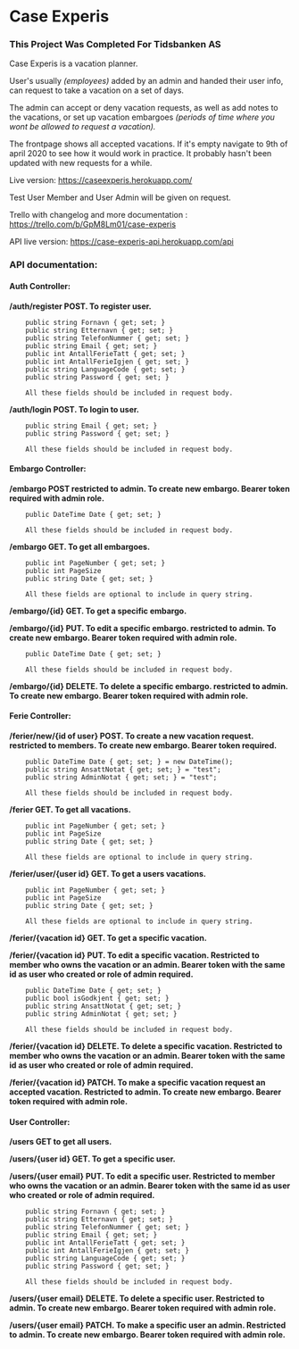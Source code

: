 # Case Experis
### This Project Was Completed For Tidsbanken AS

Case Experis is a vacation planner.

User's usually *(employees)* added by an admin and handed their user info,
can request to take a vacation on a set of days. 

The admin can accept or deny vacation requests, as well as add notes
to the vacations, or set up vacation embargoes *(periods of time where
you wont be allowed to request a vacation).*

The frontpage shows all accepted vacations.
If it's empty navigate to 9th of april 2020 to see
how it would work in practice. It probably hasn't been updated
with new requests for a while.

Live version: https://caseexperis.herokuapp.com/

Test User Member and User Admin will be given on request.

Trello with changelog and more documentation : https://trello.com/b/GpM8Lm01/case-experis

API live version: https://case-experis-api.herokuapp.com/api

### API documentation:

#### Auth Controller:

**/auth/register POST. To register user.**

        public string Fornavn { get; set; }
        public string Etternavn { get; set; }
        public string TelefonNummer { get; set; }
        public string Email { get; set; }
        public int AntallFerieTatt { get; set; }
        public int AntallFerieIgjen { get; set; }
        public string LanguageCode { get; set; }
        public string Password { get; set; }
        
        All these fields should be included in request body.
        
**/auth/login POST. To login to user.**
        
        public string Email { get; set; }
        public string Password { get; set; }
        
        All these fields should be included in request body.
        
#### Embargo Controller:

**/embargo POST restricted to admin. To create new embargo. Bearer token required with admin role.**

        public DateTime Date { get; set; }
        
        All these fields should be included in request body.
        
**/embargo GET. To get all embargoes.**

        public int PageNumber { get; set; }
        public int PageSize
        public string Date { get; set; }    
        
        All these fields are optional to include in query string.
        
**/embargo/{id} GET. To get a specific embargo.**

**/embargo/{id} PUT. To edit a specific embargo. restricted to admin. To create new embargo. Bearer token required with admin role.**

        public DateTime Date { get; set; }
        
        All these fields should be included in request body.
        
**/embargo/{id} DELETE. To delete a specific embargo. restricted to admin. To create new embargo. Bearer token required with admin role.**

#### Ferie Controller:

**/ferier/new/{id of user} POST. To create a new vacation request. restricted to members. To create new embargo. Bearer token required.**

        public DateTime Date { get; set; } = new DateTime();
        public string AnsattNotat { get; set; } = "test";
        public string AdminNotat { get; set; } = "test";
        
        All these fields should be included in request body.
        
**/ferier GET. To get all vacations.**

        public int PageNumber { get; set; }
        public int PageSize
        public string Date { get; set; }    
        
        All these fields are optional to include in query string.
        
**/ferier/user/{user id} GET. To get a users vacations.**

        public int PageNumber { get; set; }
        public int PageSize
        public string Date { get; set; }    
        
        All these fields are optional to include in query string.
        
**/ferier/{vacation id} GET. To get a specific vacation.**

**/ferier/{vacation id} PUT. To edit a specific vacation. Restricted to member who owns the vacation or an admin. Bearer token with the same id as user who created or role of admin required.**

        public DateTime Date { get; set; }
        public bool isGodkjent { get; set; }
        public string AnsattNotat { get; set; }
        public string AdminNotat { get; set; }
        
        All these fields should be included in request body.
        
**/ferier/{vacation id} DELETE. To delete a specific vacation. Restricted to member who owns the vacation or an admin. Bearer token with the same id as user who created or role of admin required.**

**/ferier/{vacation id} PATCH. To make a specific vacation request an accepted vacation. Restricted to admin. To create new embargo. Bearer token required with admin role.**

#### User Controller:

**/users GET to get all users.**

**/users/{user id} GET. To get a specific user.**

**/users/{user email} PUT. To edit a specific user. Restricted to member who owns the vacation or an admin. Bearer token with the same id as user who created or role of admin required.**

        public string Fornavn { get; set; }
        public string Etternavn { get; set; }
        public string TelefonNummer { get; set; }
        public string Email { get; set; }
        public int AntallFerieTatt { get; set; }
        public int AntallFerieIgjen { get; set; }
        public string LanguageCode { get; set; }
        public string Password { get; set; }
        
        All these fields should be included in request body.
        
**/users/{user email} DELETE. To delete a specific user. Restricted to admin. To create new embargo. Bearer token required with admin role.**

**/users/{user email} PATCH. To make a specific user an admin. Restricted to admin. To create new embargo. Bearer token required with admin role.**
